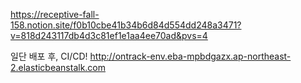 https://receptive-fall-158.notion.site/f0b10cbe41b34b6d84d554dd248a3471?v=818d243117db4d3c81ef1e1aa4ee70ad&pvs=4

일단 배포 후, CI/CD!
http://ontrack-env.eba-mpbdgazx.ap-northeast-2.elasticbeanstalk.com